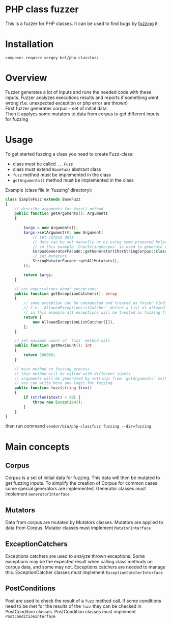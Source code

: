 # PHP class fuzzer
This is a fuzzer for PHP classes. It can be used to find bugs by [fuzzing](https://en.wikipedia.org/wiki/Fuzzing) it



# Installation
`composer require sergey-bel/php-classfuzz`


# Overview
Fuzzer generates a lot of inputs and runs the needed code with these inputs. Fuzzer analyzes executions results and reports if something went wrong (f.e. unexpected exception or php error are thrown)  
First fuzzer generates corpus - set of initial data  
Then it applyes some mutators to data from corpus to get different inputs for fuzzing



# Usage
To get started fuzzing a class you need to create Fuzz-class:

* class must be called `...Fuzz`
* class must extend `BaseFuzz` abstract class
* `fuzz` method must be implemented in the class
* `getArguments()` method must be implemented in the class


Example (class file in 'fuzzing' directory):
```php
class SimpleFuzz extends BaseFuzz
{
    // describe arguments for fuzz() method
    public function getArguments(): Arguments
    {
       
        $args = new Arguments();
        $args->setArgument(0, new Argument(
            // set corpus data
            // data can be set manually or by using some prepared helpers
            // in this example `CharStringCorpus` is used to generate corpus 
            CorpusGeneratorFacade::getGenerator(CharStringCorpus::class)->generate(100),
            // set mutators
            StringMutatorFacade::getAllMutators(),
        ));

        return $args;
    }

    // set expectations about exceptions
    public function getExceptionCatchers(): array
    {
        // some exception can be unexpected and treated as fuzzer findings but other can be ignored
        // f.e. `AllowedExceptionListCatcher` define a list of allowed (ignored) exceptions
        // in this example all exceptions will be treated as fuzzing finding
        return [
            new AllowedExceptionListCatcher([]),
        ];
    }

    // set maximum count of `fuzz` method call
    public function getMaxCount(): int
    {
        return 100000;
    }

    // main method in fuzzing process
    // this method will be called with different inputs
    // arguments will be generated by settings from `getArguments` method
    // you can write here any logic for fuzzing
    public function fuzz(string $text)
    {
        if (strlen($text) > 50) {
            throw new Exception();
        }
    }
}
```

then run command `vendor/bin/php-classfuzz fuzzing --dir=fuzzing`

# Main concepts

## Corpus
Corpus is a set of initial data for fuzzing. This data will then be mutated to get fuzzing inputs. To simplify the creation of Corpus for common cases some special generators are implemented. Generator classes must implement `GeneratorInterface`


## Mutators
Data from corpus are mutated by Mutators classes. Mutators are applied to data from Corpus. Mutator classes must implement `MutatorInterface`

## ExceptionCatchers
Exceptions catchers are used to analyze thrown exceptions. Some exceptions may be the expected result when calling class methods on corpus data, and some may not. Exceptions catchers are needed to manage this.
ExceptionCatcher classes must implement `ExceptionCatcherInterface`

## PostConditions
Post are used to check the result of a `fuzz` method call. If some conditions need to be met for the results of the `fuzz` they can be checked in PostCondition classes. PostCondition classes must implement `PostConditionInterface`
